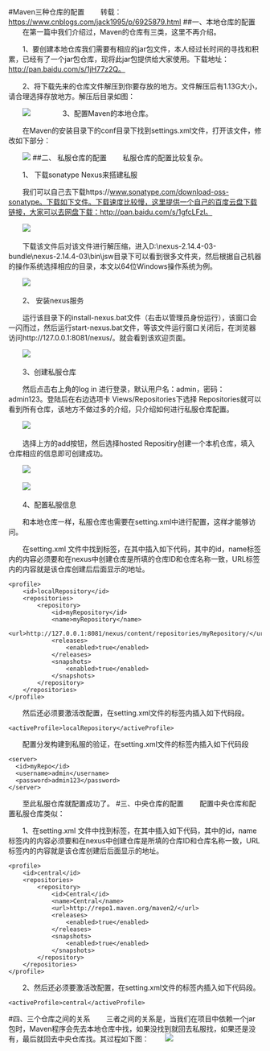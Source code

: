 #Maven三种仓库的配置
　　转载：https://www.cnblogs.com/jack1995/p/6925879.html
##一、本地仓库的配置
　　在第一篇中我们介绍过，Maven的仓库有三类，这里不再介绍。

　　1、要创建本地仓库我们需要有相应的jar包文件，本人经过长时间的寻找和积累，已经有了一个jar包仓库，现将此jar包提供给大家使用。下载地址：http://pan.baidu.com/s/1jH77z2Q。

　　2、将下载先来的仓库文件解压到你要存放的地方。文件解压后有1.13G大小，请合理选择存放地方。解压后目录如图：

　　![](picture/779703-20170531205235446-1945216702.png)
　　
　　3、配置Maven的本地仓库。

　　在Maven的安装目录下的conf目录下找到settings.xml文件，打开该文件，修改如下部分：

　　![](picture/779703-20170531210927446-832482169.png)
##二、 私服仓库的配置
　　私服仓库的配置比较复杂。

　　1、 下载sonatype Nexus来搭建私服

　　我们可以自己去下载https://www.sonatype.com/download-oss-sonatype。下载如下文件。下载速度比较慢，这里提供一个自己的百度云盘下载链接，大家可以去网盘下载：http://pan.baidu.com/s/1gfcLFzl。

　　![](picture/779703-20170531211505508-956746659.png)

　　下载该文件后对该文件进行解压缩，进入D:\nexus-2.14.4-03-bundle\nexus-2.14.4-03\bin\jsw目录下可以看到很多文件夹，然后根据自己机器的操作系统选择相应的目录，本文以64位Windows操作系统为例。

　　![](picture/779703-20170531212119633-1472173788.png)

　　2、 安装nexus服务

　　运行该目录下的install-nexus.bat文件（右击以管理员身份运行），该窗口会一闪而过，然后运行start-nexus.bat文件，等该文件运行窗口关闭后，在浏览器访问http://127.0.0.1:8081/nexus/。就会看到该欢迎页面。

　　![](picture/779703-20170531212810227-1346345434.png)

　　3、创建私服仓库　

　　然后点击右上角的log in 进行登录，默认用户名：admin，密码：admin123。登陆后在右边选项卡 Views/Repositories下选择 Repositories就可以看到所有仓库，该地方不做过多的介绍，只介绍如何进行私服仓库配置。

　　![](picture/779703-20170531213037414-362193217.png)

　　选择上方的add按钮，然后选择hosted Repositiry创建一个本机仓库，填入仓库相应的信息即可创建成功。

　　![](picture/779703-20170531213650102-424731268.png)

　　![](picture/779703-20170531214026758-1185787372.png)

　　4、配置私服信息
  
　　和本地仓库一样，私服仓库也需要在setting.xml中进行配置，这样才能够访问。
  
　　在setting.xml 文件中找到<profiles></profiles>标签，在其中插入如下代码，其中的id，name标签内的内容必须要和在nexus中创建仓库是所填的仓库ID和仓库名称一致，URL标签内的内容就是该仓库创建后后面显示的地址。
```
<profile>
    <id>localRepository</id>
    <repositories>
        <repository>
            <id>myRepository</id>
            <name>myRepository</name>
            <url>http://127.0.0.1:8081/nexus/content/repositories/myRepository/</url>
            <releases>
                <enabled>true</enabled>
            </releases>
            <snapshots>
                <enabled>true</enabled>
            </snapshots>
        </repository>
    </repositories>
</profile>
```
　　然后还必须要激活改配置，在setting.xml文件的<activeProfiles></activeProfiles>标签内插入如下代码段。
```
<activeProfile>localRepository</activeProfile>
```
　　配置分发构建到私服的验证，在setting.xml文件的<servers></servers>标签内插入如下代码段
```
<server>
  <id>myRepo</id>
  <username>admin</username>
  <password>admin123</password>
</server>
```
　　至此私服仓库就配置成功了。
#三、中央仓库的配置
　　配置中央仓库和配置私服仓库类似：

　　1、在setting.xml 文件中找到<profiles></profiles>标签，在其中插入如下代码，其中的id，name标签内的内容必须要和在nexus中创建仓库是所填的仓库ID和仓库名称一致，URL标签内的内容就是该仓库创建后后面显示的地址。
```
<profile>  
    <id>central</id>  
    <repositories>
        <repository>
            <id>Central</id>
            <name>Central</name>
            <url>http://repo1.maven.org/maven2/</url>
            <releases>
                <enabled>true</enabled>
            </releases>
            <snapshots>
                <enabled>true</enabled>
            </snapshots>
        </repository>
    </repositories>
</profile>
```

　　2、然后还必须要激活改配置，在setting.xml文件的<activeProfiles></activeProfiles>标签内插入如下代码段。

```
<activeProfile>central</activeProfile> 
```
#四、三个仓库之间的关系
　　三者之间的关系是，当我们在项目中依赖一个jar包时，Maven程序会先去本地仓库中找，如果没找到就回去私服找，如果还是没有，最后就回去中央仓库找。其过程如下图：
　　![](picture/779703-20170531222515086-188297799.png)
